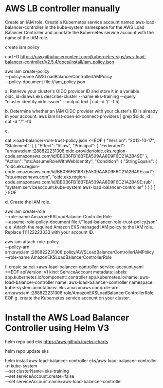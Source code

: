 # AWS LB controller  manually
Create an IAM role. Create a Kubernetes service account named aws-load-balancer-controller in the kube-system namespace for the AWS Load Balancer Controller and annotate the Kubernetes service account with the name of the IAM role.

create iam policy

curl -O https://raw.githubusercontent.com/kubernetes-sigs/aws-load-balancer-controller/v2.5.4/docs/install/iam_policy.json

aws iam create-policy \
    --policy-name AWSLoadBalancerControllerIAMPolicy \
    --policy-document file://iam_policy.json

a. Retrieve your cluster's OIDC provider ID and store it in a variable.
oidc_id=$(aws eks describe-cluster --name eks-training --query "cluster.identity.oidc.issuer" --output text | cut -d '/' -f 5)

b. Determine whether an IAM OIDC provider with your cluster's ID is already in your account.
aws iam list-open-id-connect-providers | grep $oidc_id | cut -d "/" -f4

c.

  cat >load-balancer-role-trust-policy.json <<EOF
{
    "Version": "2012-10-17",
    "Statement": [
        {
            "Effect": "Allow",
            "Principal": {
                "Federated": "arn:aws:iam::288822231308:oidc-provider/oidc.eks.region-code.amazonaws.com/id/BB0B6FB16B7EA509AA8D9F6C21A2B49E"
            },
            "Action": "sts:AssumeRoleWithWebIdentity",
            "Condition": {
                "StringEquals": {
                    "oidc.eks.region-code.amazonaws.com/id/BB0B6FB16B7EA509AA8D9F6C21A2B49E:aud": "sts.amazonaws.com",
                    "oidc.eks.region-code.amazonaws.com/id/BB0B6FB16B7EA509AA8D9F6C21A2B49E:sub": "system:serviceaccount:kube-system:aws-load-balancer-controller"
                }
            }
        }
    ]
}
EOF

d. Create the IAM role.

aws iam create-role \
  --role-name AmazonEKSLoadBalancerControllerRole \
  --assume-role-policy-document file://"load-balancer-role-trust-policy.json"
e
e. Attach the required Amazon EKS managed IAM policy to the IAM role. Replace 111122223333 with your account ID.

aws iam attach-role-policy \
  --policy-arn arn:aws:iam::288822231308:policy/AWSLoadBalancerControllerIAMPolicy \
  --role-name AmazonEKSLoadBalancerControllerRole

f. create sa
cat >aws-load-balancer-controller-service-account.yaml <<EOF
apiVersion: v1
kind: ServiceAccount
metadata:
  labels:
    app.kubernetes.io/component: controller
    app.kubernetes.io/name: aws-load-balancer-controller
  name: aws-load-balancer-controller
  namespace: kube-system
  annotations:
    eks.amazonaws.com/role-arn: arn:aws:iam::288822231308:role/AmazonEKSLoadBalancerControllerRole
EOF
g. create the Kubernetes service account on your cluster.

# Install the AWS Load Balancer Controller using Helm V3

helm repo add eks https://aws.github.io/eks-charts

helm repo update eks

helm install aws-load-balancer-controller eks/aws-load-balancer-controller \
  -n kube-system \
  --set clusterName=eks-training \
  --set serviceAccount.create=false \
  --set serviceAccount.name=aws-load-balancer-controller
